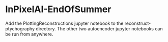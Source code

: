 # InPixelAI-EndOfSummer

Add the PlottingReconstructions jupyter notebook to the reconstruct-ptychography directory.
The other two autoencoder jupyter notebooks can be run from anywhere.
